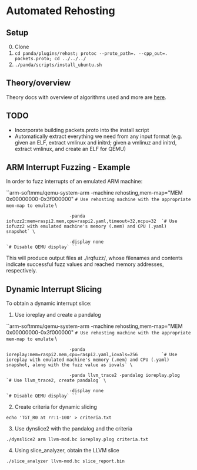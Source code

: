 # Automated Rehosting

## Setup

0. Clone
1. `cd panda/plugins/rehost; protoc --proto_path=. --cpp_out=. packets.proto; cd ../../../`
2. `./panda/scripts/install_ubuntu.sh`


## Theory/overview

Theory docs with overview of algorithms used and more are [here](./THEORY.md).


## TODO

* Incorporate building packets.proto into the install script
* Automatically extract everything we need from any input format (e.g. given an ELF, extract vmlinux and initrd; given a vmlinuz and initrd, extract vmlinux, and create an ELF for QEMU)


## ARM Interrupt Fuzzing - Example

In order to fuzz interrupts of an emulated ARM machine:

``arm-softmmu/qemu-system-arm -machine rehosting,mem-map="MEM 0x00000000-0x3f000000"            `# Use rehosting machine with the appropriate mem-map to emulate` \ 
                            
                            -panda iofuzz2:mem=raspi2.mem,cpu=raspi2.yaml,timeout=32,ncpu=32  `# Use iofuzz2 with emulated machine's memory (.mem) and CPU (.yaml) snapshot` \ 
                            
                            -display none                                                     `# Disable QEMU display` ``

This will produce output files at ./irqfuzz/, whose filenames and contents indicate successful fuzz values and reached memory addresses, respectively.

## Dynamic Interrupt Slicing

To obtain a dynamic interrupt slice:

1. Use ioreplay and create a pandalog

``arm-softmmu/qemu-system-arm -machine rehosting,mem-map="MEM 0x00000000-0x3f000000"            `# Use rehosting machine with the appropriate mem-map to emulate` \ 
                            
                            -panda ioreplay:mem=raspi2.mem,cpu=raspi2.yaml,iovals=256         `# Use ioreplay with emulated machine's memory (.mem) and CPU (.yaml) snapshot, along with the fuzz value as iovals` \ 
                            
                            -panda llvm_trace2 -pandalog ioreplay.plog                        `# Use llvm_trace2, create pandalog` \ 
                            
                            -display none                                                     `# Disable QEMU display` ``

2. Create criteria for dynamic slicing

`echo 'TGT_R0 at rr:1-100' > criteria.txt`

3. Use dynslice2 with the pandalog and the criteria

`./dynslice2 arm llvm-mod.bc ioreplay.plog criteria.txt`

4. Using slice_analyzer, obtain the LLVM slice

`./slice_analyzer llvm-mod.bc slice_report.bin`
